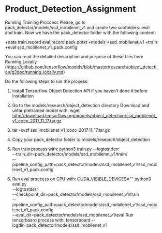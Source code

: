 # Product_Detection_Assignment

Running Training Proccess
Please, go to pack_detector/models/ssd_mobilenet_v1 and create two subfolders: eval and train. Now we have the pack_detector folder with the following content:


+data
      train.record
      eval.record
      pack.pbtxt
+models
      +ssd_mobilenet_v1
          +train
          +eval
          ssd_mobilenet_v1_pack.config
          
You can read the detailed description and purpose of these files here Running Locally (https://github.com/tensorflow/models/blob/master/research/object_detection/g3doc/running_locally.md)

Do the following steps to run the process:

1) Install Tensorflow Object Detection API if you haven't done it before Installation

2) Go to the models/research/object_detection directory Download and untar pretrained model with:
   wget http://download.tensorflow.org/models/object_detection/ssd_mobilenet_v1_coco_2017_11_17.tar.gz
   
3) tar -xvzf ssd_mobilenet_v1_coco_2017_11_17.tar.gz

4) Copy your pack_detector folder to models/research/object_detection

5) Run train process with: 
        python3 train.py --logtostderr \
          --train_dir=pack_detector/models/ssd_mobilenet_v1/train/ \
          --pipeline_config_path=pack_detector/models/ssd_mobilenet_v1/ssd_mobilenet_v1_pack.config
6) Run eval proccess on CPU with:
        CUDA_VISIBLE_DEVICES="" python3 eval.py \
          --logtostderr \
          --checkpoint_dir=pack_detector/models/ssd_mobilenet_v1/train \
          --pipeline_config_path=pack_detector/models/ssd_mobilenet_v1/ssd_mobilenet_v1_pack.config \
--eval_dir=pack_detector/models/ssd_mobilenet_v1/eval
Run tensorboard process with:
tensorboard --logdir=pack_detector/models/ssd_mobilenet_v1
